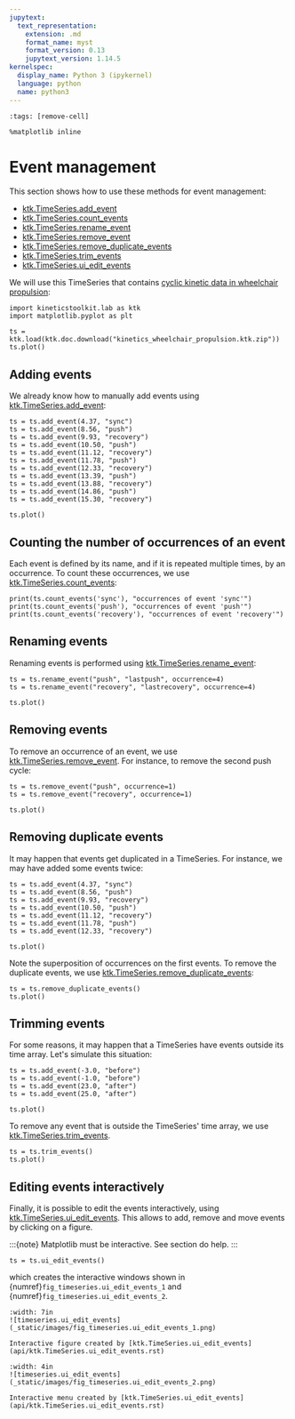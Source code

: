 ```yaml
---
jupytext:
  text_representation:
    extension: .md
    format_name: myst
    format_version: 0.13
    jupytext_version: 1.14.5
kernelspec:
  display_name: Python 3 (ipykernel)
  language: python
  name: python3
---
```


```{code-cell} ipython3
:tags: [remove-cell]

%matplotlib inline
```

# Event management

This section shows how to use these methods for event management:
- [ktk.TimeSeries.add_event](api/ktk.TimeSeries.add_event.rst)
- [ktk.TimeSeries.count_events](api/ktk.TimeSeries.count_events.rst)
- [ktk.TimeSeries.rename_event](api/ktk.TimeSeries.rename_event.rst)
- [ktk.TimeSeries.remove_event](api/ktk.TimeSeries.remove_event.rst)
- [ktk.TimeSeries.remove_duplicate_events](api/ktk.TimeSeries.remove_duplicate_events.rst)
- [ktk.TimeSeries.trim_events](api/ktk.TimeSeries.trim_events.rst)
- [ktk.TimeSeries.ui_edit_events](api/ktk.TimeSeries.ui_edit_events.rst)

We will use this TimeSeries that contains [cyclic kinetic data in wheelchair propulsion](dataset_kinetics_wheelchair_propulsion.md):

```{code-cell} ipython3
import kineticstoolkit.lab as ktk
import matplotlib.pyplot as plt

ts = ktk.load(ktk.doc.download("kinetics_wheelchair_propulsion.ktk.zip"))
ts.plot()
```

## Adding events

We already know how to manually add events using [ktk.TimeSeries.add_event](api/ktk.TimeSeries.add_event.rst):

```{code-cell} ipython3
ts = ts.add_event(4.37, "sync")
ts = ts.add_event(8.56, "push")
ts = ts.add_event(9.93, "recovery")
ts = ts.add_event(10.50, "push")
ts = ts.add_event(11.12, "recovery")
ts = ts.add_event(11.78, "push")
ts = ts.add_event(12.33, "recovery")
ts = ts.add_event(13.39, "push")
ts = ts.add_event(13.88, "recovery")
ts = ts.add_event(14.86, "push")
ts = ts.add_event(15.30, "recovery")

ts.plot()
```

## Counting the number of occurrences of an event

Each event is defined by its name, and if it is repeated multiple times, by an occurrence. To count these occurrences, we use [ktk.TimeSeries.count_events](api/ktk.TimeSeries.count_events.rst):

```{code-cell} ipython3
print(ts.count_events('sync'), "occurrences of event 'sync'")
print(ts.count_events('push'), "occurrences of event 'push'")
print(ts.count_events('recovery'), "occurrences of event 'recovery'")
```

## Renaming events

Renaming events is performed using [ktk.TimeSeries.rename_event](api/ktk.TimeSeries.rename_event.rst):

```{code-cell} ipython3
ts = ts.rename_event("push", "lastpush", occurrence=4)
ts = ts.rename_event("recovery", "lastrecovery", occurrence=4)

ts.plot()
```

## Removing events

To remove an occurrence of an event, we use [ktk.TimeSeries.remove_event](api/ktk.TimeSeries.remove_event.rst). For instance, to remove the second push cycle:

```{code-cell} ipython3
ts = ts.remove_event("push", occurrence=1)
ts = ts.remove_event("recovery", occurrence=1)

ts.plot()
```

## Removing duplicate events

It may happen that events get duplicated in a TimeSeries. For instance, we may have added some events twice:

```{code-cell} ipython3
ts = ts.add_event(4.37, "sync")
ts = ts.add_event(8.56, "push")
ts = ts.add_event(9.93, "recovery")
ts = ts.add_event(10.50, "push")
ts = ts.add_event(11.12, "recovery")
ts = ts.add_event(11.78, "push")
ts = ts.add_event(12.33, "recovery")

ts.plot()
```

Note the superposition of occurrences on the first events. To remove the duplicate events, we use [ktk.TimeSeries.remove_duplicate_events](api/ktk.TimeSeries.remove_duplicate_events.rst):

```{code-cell} ipython3
ts = ts.remove_duplicate_events()
ts.plot()
```

## Trimming events

For some reasons, it may happen that a TimeSeries have events outside its time array. Let's simulate this situation:

```{code-cell} ipython3
ts = ts.add_event(-3.0, "before")
ts = ts.add_event(-1.0, "before")
ts = ts.add_event(23.0, "after")
ts = ts.add_event(25.0, "after")

ts.plot()
```

To remove any event that is outside the TimeSeries' time array, we use [ktk.TimeSeries.trim_events](api/ktk.TimeSeries.trim_events.rst).

```{code-cell} ipython3
ts = ts.trim_events()
ts.plot()
```

## Editing events interactively

Finally, it is possible to edit the events interactively, using [ktk.TimeSeries.ui_edit_events](api/ktk.TimeSeries.ui_edit_events.rst). This allows to add, remove and move events by clicking on a figure.

:::{note}
Matplotlib must be interactive. See section [](getting_started_configuring_spyder.md) do help.
:::

```
ts = ts.ui_edit_events()
```

which creates the interactive windows shown in {numref}`fig_timeseries.ui_edit_events_1` and {numref}`fig_timeseries.ui_edit_events_2`.


```{figure-md} fig_timeseries.ui_edit_events_1
:width: 7in
![timeseries.ui_edit_events](_static/images/fig_timeseries.ui_edit_events_1.png)

Interactive figure created by [ktk.TimeSeries.ui_edit_events](api/ktk.TimeSeries.ui_edit_events.rst)
```

```{figure-md} fig_timeseries.ui_edit_events_2
:width: 4in
![timeseries.ui_edit_events](_static/images/fig_timeseries.ui_edit_events_2.png)

Interactive menu created by [ktk.TimeSeries.ui_edit_events](api/ktk.TimeSeries.ui_edit_events.rst)
```
